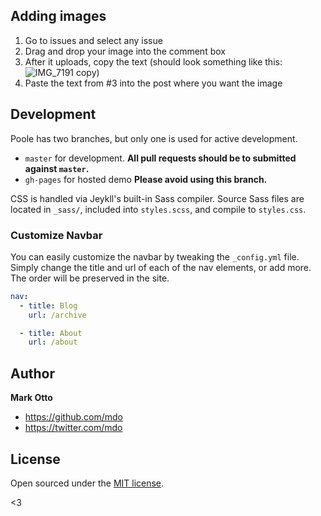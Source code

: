 ## Adding images

1. Go to issues and select any issue
2. Drag and drop your image into the comment box
3. After it uploads, copy the text (should look something like this: 
![IMG_7191 copy](https://user-images.githubusercontent.com/18628685/116429899-f137ba80-a80b-11eb-91bb-be95262596f6.JPG))
4. Paste the text from #3 into the post where you want the image

## Development

Poole has two branches, but only one is used for active development.

- `master` for development. **All pull requests should be to submitted against `master`.**
- `gh-pages` for hosted demo **Please avoid using this branch.**

CSS is handled via Jeykll's built-in Sass compiler. Source Sass files are located in `_sass/`, included into `styles.scss`, and compile to `styles.css`.

### Customize Navbar

You can easily customize the navbar by tweaking the `_config.yml` file. Simply change the title and url of each of the nav elements, or add more. The order will be preserved in the site.

```yaml
nav:
  - title: Blog
    url: /archive

  - title: About
    url: /about
```

## Author

**Mark Otto**

- <https://github.com/mdo>
- <https://twitter.com/mdo>

## License

Open sourced under the [MIT license](LICENSE.md).

<3
